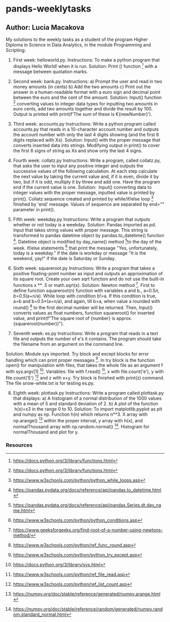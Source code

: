 # pands-weeklytasks
## Author: Lucia Macakova
My solutions to the weekly tasks as a student of the program Higher Diploma in Science in Data Analytics, in the module Programming and Scripting:
1. First week: helloworld.py. 
Instructions: To make a python program that displays Hello World! when it is run.
Solution: Print () function [^1] with a message between quotation marks.

2. Second week: bank.py. 
Instructions: 
a) Prompt the user and read in two money amounts (in cents)
b) Add the two amounts
c) Print out the answer in a human-readable format with a euro sign and decimal point between the euro and the cent of the amount.
Solution: Input() function [^1] converting values to integer data types for inputting two amounts in euro cents, add two amounts together and divide the result by 100. Output is printed with print(f'The sum of these is €{newNumber}').

3. Third week: accounts.py
Instructions: Write a python program called accounts.py that reads in a 10-character account number and outputs the account number with only the last 4 digits showing (and the first 6 digits replaced with Xs).
Solution: Input() with the proper message that converts inserted data into strings. Modifying output in print() to cover the first 6 signs of string as Xs and show only the last 4 signs.

4. Fourth week: collatz.py
Instructions: Write a program, called collatz.py, that asks the user to input any positive integer and outputs the successive values of the following calculation. At each step calculate the next value by taking the current value and, if it is even, divide it by two, but if it is odd, multiply it by three and add one. Have the program end if the current value is one.
Solution:  Input() converting data to integer values with the proper message, inputted value is printed by print(). Collatz sequence created and printed by while/if/else loop [^2] finished by 'end' message. Values of sequence are separated by end="" parameter in print().

5. Fifth week: weekday.py
Instructions: Write a program that outputs whether or not today is a weekday.
Solution: Pandas imported as pd. Input that takes string values with proper message. This string is transformed to pandas datetime object by pandas.to_datetime() function [^3]. Datetime object is modified by day_name() method [^4]to the day of the week. If/else statements [^5] that print the message "Yes, unfortunately, today is a weekday." if the date is workday or message "It is the weekend, yay!" if the date is Saturday or Sunday.

6. Sixth week: squareroot.py
Instructions: Write a program that takes a positive floating-point number as input and outputs an approximation of its square root. Create your own sqrt function and do not use the built-in functions x ** .5 or math.sqrt(x).
Solution: Newton method [^6]. First to define function squareroot(n) function with variables a and b., a=0.5*n, b=0.5*(a+n/a). While loop with condition b!=a. If this condition is true, a=b and b=0.5*(a+n/a), and again, till b=a, when value a rounded with round() [^7] to the first decimal number will be returned. Then, Input() converts values as float numbers,  function squareroot() for inserted value, and print(f"The square root of {number} is approx. {squareroot(number)}").

7. Seventh week: es.py
Instructions: Write a program that reads in a text file and outputs the number of e's it contains. The program should take the filename from an argument on the command line. 

Solution: Module sys imported. Try block and except blocks for error handling which can print proper messages [^8]. In try block is the function open() for manipulation with files, that takes the whole file as an argument f with sys.argv[1] [^9]. Variables: file with f.read() [^10], x with file.count('e'), y with file.count('E') [^11] and z with x+y. Try block is finished with print(z) command. The file snow-white.txt is for testing es.py.          

8. Eighth week: plottask.py
Instructions: Write a program called plottask.py that displays:
a) A histogram of a normal distribution of the 1000 values with a mean of 5 and standard deviation of 2. 
b) A plot of the function  h(x)=x3 in the range 0 to 10.
Solution: To import matplotlib.pyplot as plt and numpy as np. Function h(n) which returns n**3. X array with np.arange() [^12] within the proper interval, y array with h(x), and normalThousand array with np.random.normal() [^13]. Histogram for normalThousand and plot for y. 


### Resources
[^1]: https://docs.python.org/3/library/functions.html
[^2]: https://www.w3schools.com/python/python_while_loops.asp
[^3]: https://pandas.pydata.org/docs/reference/api/pandas.to_datetime.html
[^4]: https://pandas.pydata.org/docs/reference/api/pandas.Series.dt.day_name.html
[^5]: https://www.w3schools.com/python/python_conditions.asp
[^6]: https://www.geeksforgeeks.org/find-root-of-a-number-using-newtons-method/
[^7]: https://www.w3schools.com/python/ref_func_round.asp
[^8]: https://www.w3schools.com/python/python_try_except.asp
[^9]: https://docs.python.org/3/library/sys.html
[^10]:https://www.w3schools.com/python/ref_file_read.asp
[^11]:https://www.w3schools.com/python/ref_list_count.asp
[^12]:https://numpy.org/doc/stable/reference/generated/numpy.arange.html
[^13]:https://numpy.org/doc/stable/reference/random/generated/numpy.random.standard_normal.html

